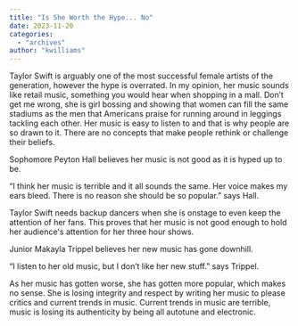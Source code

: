 ```yaml
---
title: "Is She Worth the Hype... No"
date: 2023-11-20
categories: 
  - "archives"
author: "kwilliams"
---
```


Taylor Swift is arguably one of the most successful female artists of the generation, however the hype is overrated. In my opinion, her music sounds like retail music, something you would hear when shopping in a mall. Don’t get me wrong, she is girl bossing and showing that women can fill the same stadiums as the men that Americans praise for running around in leggings tackling each other. Her music is easy to listen to and that is why people are so drawn to it. There are no concepts that make people rethink or challenge their beliefs.

Sophomore Peyton Hall believes her music is not good as it is hyped up to be.

“I think her music is terrible and it all sounds the same. Her voice makes my ears bleed. There is no reason she should be so popular.” says Hall.

Taylor Swift needs backup dancers when she is onstage to even keep the attention of her fans. This proves that her music is not good enough to hold her audience's attention for her three hour shows.

Junior Makayla Trippel believes her new music has gone downhill.

“I listen to her old music, but I don’t like her new stuff.” says Trippel.

As her music has gotten worse, she has gotten more popular, which makes no sense. She is losing integrity and respect by writing her music to please critics and current trends in music. Current trends in music are terrible, music is losing its authenticity by being all autotune and electronic.
